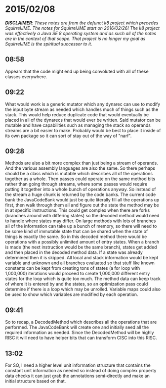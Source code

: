 # 2015/02/08

***DISCLAIMER***: _These notes are from the defunct k8 project which_
_precedes SquirrelJME. The notes for SquirrelJME start on 2016/02/26!_
_The k8 project was effectively a Java SE 8 operating system and as such_
_all of the notes are in the context of that scope. That project is no_
_longer my goal as SquirrelJME is the spiritual successor to it._

## 08:58

Appears that the code might end up being convoluted with all of these classes
everywhere.

## 09:22

What would work is a generic mutator which any dynarec can use to modify the
input byte stream as needed which handles much of things such as the stack.
This would help reduce duplicate code that would eventually be placed in all
of the dynarecs that would ever be written. Said mutator can be mutable and
have capabilities such as managing the stack so operands streams are a bit
easier to make. Probably would be best to place it inside of its own package
so it can sort of stay out of the way of "narf".

## 09:28

Methods are also a bit more complex than just being a stream of operands. And
the various assembly languages are also the same. So there perhaps should be a
class which is mutable which describes all of the operations together as a
whole. Then passes could operate on the same method bits rather than going
through streams, where some passes would require putting it together into a
whole bunch of operations anyway. So instead of the stream a huge chunk is
returned by the code banks. The current code bank the JavaCodeBank would just
be quite literally fill all the operations up first, then walk through them
all and figure out the state the method may be in at specific instructions.
This could get complex when there are forks (branches around with differing
states) so the decoded method would need to handle where states may differ. On
large methods with lots of branches all of the information can take up a bunch
of memory, so there will need to be some kind of immutable state that can be
shared when the state of things is exactly the same. So in this decoded method
there would be operations with a possibly unlimited amount of entry states.
When a branch is made (the next instruction would be the same branch), states
get added and then placed in the decoded method data. If a state was already
determined then it is skipped. All local and stack information would be kept
variable and unknown and all branches evaluated so that stuff like known
constants can be kept from creating tons of states (a for loop with 1,000,000)
iterations would proceed to create 1,000,000 different entry states for the
loop which is quite too much. The method data can keep track of where it is
entered by and the states, so an optimization pass could determine if there is
a loop which may be unrolled. Variable maps could also be used to show which
variables are modified by each operation.

## 09:41

So to recap, a DecodedMethod which describes all the operations that are
performed. The JavaCodeBank will create one and initially seed all the
required information as needed. Since the DecodedMethod will be highly RISC it
will need to have helper bits that can transform CISC into this RISC.

## 13:02

For SQ, I need a higher level unit information structure that contains the
constant unit information as needed so instead of doing complex property data
checks it can just grab the annotations semi-directly and make an initial
structure based on that.

